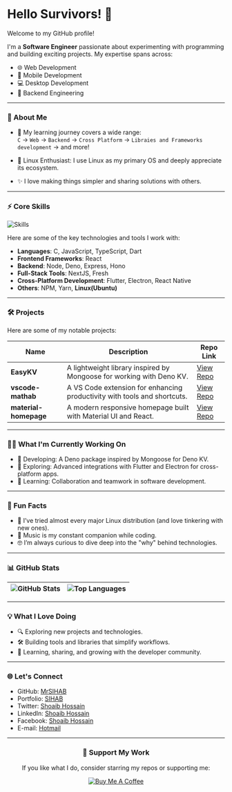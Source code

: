 # Hello Survivors! 👋

Welcome to my GitHub profile!

I'm a **Software Engineer** passionate about experimenting with programming and building exciting projects. My expertise spans across:

- 🌐 Web Development
- 📱 Mobile Development
- 💻 Desktop Development
- 🔧 Backend Engineering

---

### 🚀 About Me

- 🌱 My learning journey covers a wide range:  
  `C` → `Web` → `Backend` → `Cross Platform` → `Libraies and Frameworks development` → and more!

- 🐧 Linux Enthusiast: I use Linux as my primary OS and deeply appreciate its ecosystem.

- ✨ I love making things simpler and sharing solutions with others.

---

### ⚡ Core Skills

![Skills](https://skillicons.dev/icons?i=js,typescript,deno,react,nodejs,flutter,dart,docker,electron,linux,git&theme=dark)

Here are some of the key technologies and tools I work with:

- **Languages**: C, JavaScript, TypeScript, Dart
- **Frontend Frameworks**: React
- **Backend**: Node, Deno, Express, Hono
- **Full-Stack Tools**: NextJS, Fresh
- **Cross-Platform Development**: Flutter, Electron, React Native
- **Others**: NPM, Yarn, **Linux(Ubuntu)**

---

### 🛠 Projects

Here are some of my notable projects:

| Name                  | Description                                                              | Repo Link                                                 |
| --------------------- | ------------------------------------------------------------------------ | --------------------------------------------------------- |
| **EasyKV**            | A lightweight library inspired by Mongoose for working with Deno KV.     | [View Repo](https://github.com/MrSIHAB/easykv)            |
| **vscode-mathab**     | A VS Code extension for enhancing productivity with tools and shortcuts. | [View Repo](https://github.com/MrSIHAB/vscode-mathab)     |
| **material-homepage** | A modern responsive homepage built with Material UI and React.           | [View Repo](https://github.com/MrSIHAB/material-homepage) |

---

### 🧑‍💻 What I'm Currently Working On

- 🌟 Developing: A Deno package inspired by Mongoose for Deno KV.
- 🔨 Exploring: Advanced integrations with Flutter and Electron for cross-platform apps.
- 🌱 Learning: Collaboration and teamwork in software development.

---

### 🎯 Fun Facts

- 🐧 I’ve tried almost every major Linux distribution (and love tinkering with new ones).
- 🎵 Music is my constant companion while coding.
- 🤓 I’m always curious to dive deep into the "why" behind technologies.

---

### 📊 GitHub Stats

| ![GitHub Stats](https://github-readme-stats.vercel.app/api?username=MrSIHAB&rank_icon=github&hide_border=true&show_icons=true&title_color=FDEEE9&ring_color=E95420&text_color=FDEEE9&icon_color=77216F&bg_color=2C001E&border_color=77216F&border_radius=25) | ![Top Languages](https://github-readme-stats.vercel.app/api/top-langs/?username=MrSIHAB&layout=compact&hide_border=true&show_icons=true&title_color=FDEEE9&ring_color=E95420&text_color=FDEEE9&icon_color=77216F&bg_color=2C001E&border_color=77216F&border_radius=25) |
| ------------------------------------------------------------------------------------------------------------------------------------------------------------------------------------------------------------------------------------------------------------ | ---------------------------------------------------------------------------------------------------------------------------------------------------------------------------------------------------------------------------------------------------------------------- |

---

### 💡 What I Love Doing

- 🔍 Exploring new projects and technologies.
- 🛠 Building tools and libraries that simplify workflows.
- 🌟 Learning, sharing, and growing with the developer community.

---

### 🌐 Let's Connect

- GitHub: [MrSIHAB](https://github.com/MrSIHAB)
- Portfolio: [SIHAB](https://mrsihab.github.com/portfolio)
- Twitter: [Shoaib Hossain](https://x.com/ShoaibSihab)
- LinkedIn: [Shoaib Hossain](https://www.linkedin.com/in/shoaib-hossain/)
- Facebook: [Shoaib Hossain](https://facebook.com/shoaibhossain55)
- E-mail: [Hotmail](mailto://mrsihab@hotmail.com)

---

<div align="center">

### 💖 **Support My Work**

If you like what I do, consider starring my repos or supporting me:

[![Buy Me A Coffee](https://img.shields.io/badge/-Buy%20Me%20a%20Coffee-orange?style=for-the-badge&logo=buy-me-a-coffee&logoColor=white)](https://buymeacoffee.com/MrSIHAB)

</div>
